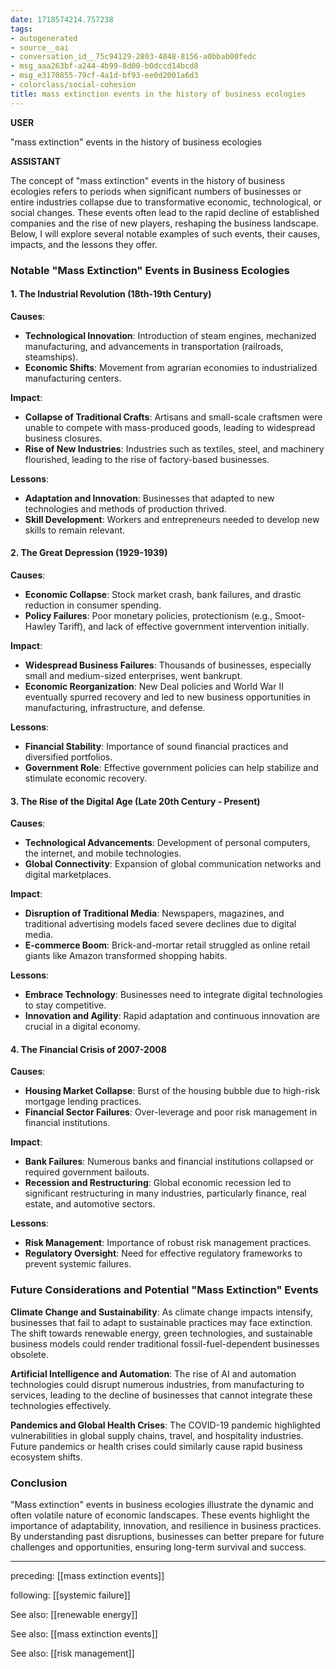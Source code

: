 ```yaml
---
date: 1718574214.757238
tags:
- autogenerated
- source__oai
- conversation_id__75c94129-2803-4848-8156-a0bbab00fedc
- msg_aaa263bf-a244-4b99-8d00-b0dccd14bcd8
- msg_e3170855-79cf-4a1d-bf93-ee0d2001a6d3
- colorclass/social-cohesion
title: mass extinction events in the history of business ecologies
---
```


**USER**

"mass extinction" events in the history of business ecologies


**ASSISTANT**

The concept of "mass extinction" events in the history of business ecologies refers to periods when significant numbers of businesses or entire industries collapse due to transformative economic, technological, or social changes. These events often lead to the rapid decline of established companies and the rise of new players, reshaping the business landscape. Below, I will explore several notable examples of such events, their causes, impacts, and the lessons they offer.

### Notable "Mass Extinction" Events in Business Ecologies

#### 1. The Industrial Revolution (18th-19th Century)

**Causes**:
- **Technological Innovation**: Introduction of steam engines, mechanized manufacturing, and advancements in transportation (railroads, steamships).
- **Economic Shifts**: Movement from agrarian economies to industrialized manufacturing centers.

**Impact**:
- **Collapse of Traditional Crafts**: Artisans and small-scale craftsmen were unable to compete with mass-produced goods, leading to widespread business closures.
- **Rise of New Industries**: Industries such as textiles, steel, and machinery flourished, leading to the rise of factory-based businesses.

**Lessons**:
- **Adaptation and Innovation**: Businesses that adapted to new technologies and methods of production thrived.
- **Skill Development**: Workers and entrepreneurs needed to develop new skills to remain relevant.

#### 2. The Great Depression (1929-1939)

**Causes**:
- **Economic Collapse**: Stock market crash, bank failures, and drastic reduction in consumer spending.
- **Policy Failures**: Poor monetary policies, protectionism (e.g., Smoot-Hawley Tariff), and lack of effective government intervention initially.

**Impact**:
- **Widespread Business Failures**: Thousands of businesses, especially small and medium-sized enterprises, went bankrupt.
- **Economic Reorganization**: New Deal policies and World War II eventually spurred recovery and led to new business opportunities in manufacturing, infrastructure, and defense.

**Lessons**:
- **Financial Stability**: Importance of sound financial practices and diversified portfolios.
- **Government Role**: Effective government policies can help stabilize and stimulate economic recovery.

#### 3. The Rise of the Digital Age (Late 20th Century - Present)

**Causes**:
- **Technological Advancements**: Development of personal computers, the internet, and mobile technologies.
- **Global Connectivity**: Expansion of global communication networks and digital marketplaces.

**Impact**:
- **Disruption of Traditional Media**: Newspapers, magazines, and traditional advertising models faced severe declines due to digital media.
- **E-commerce Boom**: Brick-and-mortar retail struggled as online retail giants like Amazon transformed shopping habits.

**Lessons**:
- **Embrace Technology**: Businesses need to integrate digital technologies to stay competitive.
- **Innovation and Agility**: Rapid adaptation and continuous innovation are crucial in a digital economy.

#### 4. The Financial Crisis of 2007-2008

**Causes**:
- **Housing Market Collapse**: Burst of the housing bubble due to high-risk mortgage lending practices.
- **Financial Sector Failures**: Over-leverage and poor risk management in financial institutions.

**Impact**:
- **Bank Failures**: Numerous banks and financial institutions collapsed or required government bailouts.
- **Recession and Restructuring**: Global economic recession led to significant restructuring in many industries, particularly finance, real estate, and automotive sectors.

**Lessons**:
- **Risk Management**: Importance of robust risk management practices.
- **Regulatory Oversight**: Need for effective regulatory frameworks to prevent systemic failures.

### Future Considerations and Potential "Mass Extinction" Events

**Climate Change and Sustainability**: As climate change impacts intensify, businesses that fail to adapt to sustainable practices may face extinction. The shift towards renewable energy, green technologies, and sustainable business models could render traditional fossil-fuel-dependent businesses obsolete.

**Artificial Intelligence and Automation**: The rise of AI and automation technologies could disrupt numerous industries, from manufacturing to services, leading to the decline of businesses that cannot integrate these technologies effectively.

**Pandemics and Global Health Crises**: The COVID-19 pandemic highlighted vulnerabilities in global supply chains, travel, and hospitality industries. Future pandemics or health crises could similarly cause rapid business ecosystem shifts.

### Conclusion

"Mass extinction" events in business ecologies illustrate the dynamic and often volatile nature of economic landscapes. These events highlight the importance of adaptability, innovation, and resilience in business practices. By understanding past disruptions, businesses can better prepare for future challenges and opportunities, ensuring long-term survival and success.


---

preceding: [[mass extinction events]]  


following: [[systemic failure]]

See also: [[renewable energy]]


See also: [[mass extinction events]]


See also: [[risk management]]